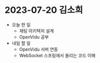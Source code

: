 # 2023-07-20 김소희

- 오늘 한 일
  - 채팅 아키텍처 설계
  - OpenVidu 공부
- 내일 할 일
  - OpenVidu 서버 연동
  - WebSocket 스프링에서 돌리는 코드 이해
